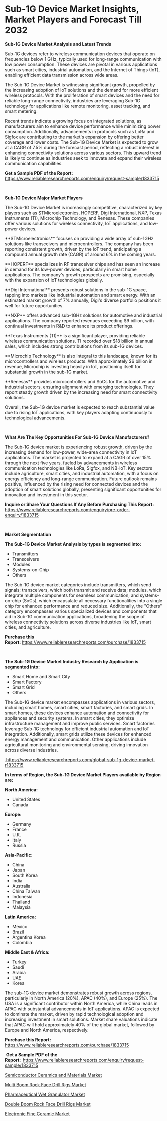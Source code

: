 <p><h1>Sub-1G Device Market Insights, Market Players and Forecast Till 2032</h1></p><p><strong>Sub-1G Device Market Analysis and Latest Trends</strong></p>
<p><p>Sub-1G devices refer to wireless communication devices that operate on frequencies below 1 GHz, typically used for long-range communication with low power consumption. These devices are pivotal in various applications such as smart cities, industrial automation, and the Internet of Things (IoT), enabling efficient data transmission across wide areas.</p><p>The Sub-1G Device Market is witnessing significant growth, propelled by the increasing adoption of IoT solutions and the demand for more efficient wireless protocols. With the proliferation of smart devices and the need for reliable long-range connectivity, industries are leveraging Sub-1G technology for applications like remote monitoring, asset tracking, and smart metering.</p><p>Recent trends indicate a growing focus on integrated solutions, as manufacturers aim to enhance device performance while minimizing power consumption. Additionally, advancements in protocols such as LoRa and Sigfox are contributing to the market's expansion by offering better coverage and lower costs. The Sub-1G Device Market is expected to grow at a CAGR of 7.5% during the forecast period, reflecting a robust interest in enhancing connectivity solutions across various sectors. This upward trend is likely to continue as industries seek to innovate and expand their wireless communication capabilities.</p></p>
<p><strong>Get a Sample PDF of the Report:&nbsp;</strong> <a href="https://www.reliableresearchreports.com/enquiry/request-sample/1833715?utm_campaign=31&utm_medium=2&utm_source=Github&utm_content=ia&utm_term=26032025&utm_id=sub-1g-device">https://www.reliableresearchreports.com/enquiry/request-sample/1833715</a></p>
<p>&nbsp;</p>
<p><strong>Sub-1G Device Major Market Players</strong></p>
<p><p>The Sub-1G Device Market is increasingly competitive, characterized by key players such as STMicroelectronics, HOPERF, Digi International, NXP, Texas Instruments (TI), Microchip Technology, and Renesas. These companies offer various solutions for wireless connectivity, IoT applications, and low-power devices.</p><p>**STMicroelectronics** focuses on providing a wide array of sub-1GHz solutions like transceivers and microcontrollers. The company has been reporting consistent growth, driven by the IoT trend, anticipating a compound annual growth rate (CAGR) of around 6% in the coming years.</p><p>**HOPERF** specializes in RF transceiver chips and has seen an increase in demand for its low-power devices, particularly in smart home applications. The company's growth prospects are promising, especially with the expansion of IoT technologies globally.</p><p>**Digi International** presents robust solutions in the sub-1G space, tapping into markets like industrial automation and smart energy. With an estimated market growth of 7% annually, Digi's diverse portfolio positions it well for future opportunities.</p><p>**NXP** offers advanced sub-1GHz solutions for automotive and industrial applications. The company reported revenues exceeding $9 billion, with continual investments in R&D to enhance its product offerings.</p><p>**Texas Instruments (TI)** is a significant player, providing reliable wireless communication solutions. TI recorded over $18 billion in annual sales, which includes strong contributions from its sub-1G devices.</p><p>**Microchip Technology** is also integral to this landscape, known for its microcontrollers and wireless products. With approximately $6 billion in revenue, Microchip is investing heavily in IoT, positioning itself for substantial growth in the sub-1G market.</p><p>**Renesas** provides microcontrollers and SoCs for the automotive and industrial sectors, ensuring alignment with emerging technologies. They report steady growth driven by the increasing need for smart connectivity solutions.</p><p>Overall, the Sub-1G device market is expected to reach substantial value due to rising IoT applications, with key players adapting continuously to technological advancements.</p></p>
<p>&nbsp;</p>
<p><strong>What Are The Key Opportunities For Sub-1G Device Manufacturers?</strong></p>
<p><p>The Sub-1G device market is experiencing robust growth, driven by the increasing demand for low-power, wide-area connectivity in IoT applications. The market is projected to expand at a CAGR of over 15% through the next five years, fueled by advancements in wireless communication technologies like LoRa, Sigfox, and NB-IoT. Key sectors include agriculture, smart cities, and industrial automation, with a focus on energy efficiency and long-range communication. Future outlook remains positive, influenced by the rising need for connected devices and the adoption of smart solutions globally, presenting significant opportunities for innovation and investment in this sector.</p></p>
<p><strong>Inquire or Share Your Questions If Any Before Purchasing This Report:</strong> <a href="https://www.reliableresearchreports.com/enquiry/pre-order-enquiry/1833715?utm_campaign=31&utm_medium=2&utm_source=Github&utm_content=ia&utm_term=26032025&utm_id=sub-1g-device">https://www.reliableresearchreports.com/enquiry/pre-order-enquiry/1833715</a></p>
<p>&nbsp;</p>
<p><strong>Market Segmentation</strong></p>
<p><strong>The Sub-1G Device Market Analysis by types is segmented into:</strong></p>
<p><ul><li>Transmitters</li><li>Transceivers</li><li>Modules</li><li>Systems-on-Chip</li><li>Others</li></ul></p>
<p><p>The Sub-1G device market categories include transmitters, which send signals; transceivers, which both transmit and receive data; modules, which integrate multiple components for seamless communication; and systems-on-chip (SoCs), which encapsulate all necessary functionalities into a single chip for enhanced performance and reduced size. Additionally, the "Others" category encompasses various specialized devices and components that aid in Sub-1G communication applications, broadening the scope of wireless connectivity solutions across diverse industries like IoT, smart cities, and agriculture.</p></p>
<p><strong>Purchase this Report:&nbsp;</strong><a href="https://www.reliableresearchreports.com/purchase/1833715?utm_campaign=31&utm_medium=2&utm_source=Github&utm_content=ia&utm_term=26032025&utm_id=sub-1g-device">https://www.reliableresearchreports.com/purchase/1833715</a></p>
<p>&nbsp;</p>
<p><strong>The Sub-1G Device Market Industry Research by Application is segmented into:</strong></p>
<p><ul><li>Smart Home and Smart City</li><li>Smart Factory</li><li>Smart Grid</li><li>Others</li></ul></p>
<p><p>The Sub-1G device market encompasses applications in various sectors, including smart homes, smart cities, smart factories, and smart grids. In smart homes, these devices enhance automation and connectivity for appliances and security systems. In smart cities, they optimize infrastructure management and improve public services. Smart factories leverage Sub-1G technology for efficient industrial automation and IoT integration. Additionally, smart grids utilize these devices for enhanced energy management and communication. Other applications include agricultural monitoring and environmental sensing, driving innovation across diverse industries.</p></p>
<p><a href="https://www.reliableresearchreports.com/global-sub-1g-device-market-r1833715?utm_campaign=31&utm_medium=2&utm_source=Github&utm_content=ia&utm_term=26032025&utm_id=sub-1g-device">&nbsp;https://www.reliableresearchreports.com/global-sub-1g-device-market-r1833715</a></p>
<p><strong>In terms of Region, the Sub-1G Device Market Players available by Region are:</strong></p>
<p>
    <p> <strong> North America: </strong>
        <ul>
            <li>United States</li>
            <li>Canada</li>
        </ul>
        </p> 
    <p> <strong> Europe: </strong>
        <ul>
            <li>Germany</li>
            <li>France</li>
            <li>U.K.</li>
            <li>Italy</li>
            <li>Russia</li>
        </ul>
        </p> 
    <p> <strong> Asia-Pacific: </strong>
        <ul>
            <li>China</li>
            <li>Japan</li>
            <li>South Korea</li>
            <li>India</li>
            <li>Australia</li>
            <li>China Taiwan</li>
            <li>Indonesia</li>
            <li>Thailand</li>
            <li>Malaysia</li>
        </ul>
        </p> 
    <p> <strong> Latin America: </strong>
        <ul>
            <li>Mexico</li>
            <li>Brazil</li>
            <li>Argentina Korea</li>
            <li>Colombia</li>
        </ul>
        </p> 
    <p> <strong> Middle East & Africa: </strong>
        <ul>
            <li>Turkey</li>
            <li>Saudi</li>
            <li>Arabia</li>
            <li>UAE</li>
            <li>Korea</li>
        </ul>
    </p>
    </p>
<p><p>The sub-1G device market demonstrates robust growth across regions, particularly in North America (20%), APAC (40%), and Europe (25%). The USA is a significant contributor within North America, while China leads in APAC with substantial advancements in IoT applications. APAC is expected to dominate the market, driven by rapid technological adoption and increasing investment in smart solutions. Market share valuations indicate that APAC will hold approximately 40% of the global market, followed by Europe and North America, respectively.</p></p>
<p><strong>Purchase this Report: </strong><a href="https://www.reliableresearchreports.com/purchase/1833715?utm_campaign=31&utm_medium=2&utm_source=Github&utm_content=ia&utm_term=26032025&utm_id=sub-1g-device">https://www.reliableresearchreports.com/purchase/1833715</a></p>
<p>&nbsp;<strong>Get a Sample PDF of the Report:&nbsp;&nbsp;</strong><a href="https://www.reliableresearchreports.com/enquiry/request-sample/1833715?utm_campaign=31&utm_medium=2&utm_source=Github&utm_content=ia&utm_term=26032025&utm_id=sub-1g-device">https://www.reliableresearchreports.com/enquiry/request-sample/1833715</a></p>
<p><strong></strong></p>
<p><p><a href="https://github.com/godutetraeva/Market-Research-Report-List-1/blob/main/semiconductor-ceramics-and-materials-market.md?utm_campaign=31&utm_medium=2&utm_source=Github&utm_content=ia&utm_term=26032025&utm_id=sub-1g-device">Semiconductor Ceramics and Materials Market</a></p><p><a href="https://github.com/jhoonatsev/Market-Research-Report-List-1/blob/main/multi-boom-rock-face-drill-rigs-market.md?utm_campaign=31&utm_medium=2&utm_source=Github&utm_content=ia&utm_term=26032025&utm_id=sub-1g-device">Multi Boom Rock Face Drill Rigs Market</a></p><p><a href="https://github.com/trossdushi7u/Market-Research-Report-List-1/blob/main/pharmaceutical-wet-granulator-market.md?utm_campaign=31&utm_medium=2&utm_source=Github&utm_content=ia&utm_term=26032025&utm_id=sub-1g-device">Pharmaceutical Wet Granulator Market</a></p><p><a href="https://github.com/hamremunazm4/Market-Research-Report-List-1/blob/main/double-boom-rock-face-drill-rigs-market.md?utm_campaign=31&utm_medium=2&utm_source=Github&utm_content=ia&utm_term=26032025&utm_id=sub-1g-device">Double Boom Rock Face Drill Rigs Market</a></p><p><a href="https://github.com/kirstejuvet/Market-Research-Report-List-1/blob/main/electronic-fine-ceramic-market.md?utm_campaign=31&utm_medium=2&utm_source=Github&utm_content=ia&utm_term=26032025&utm_id=sub-1g-device">Electronic Fine Ceramic Market</a></p></p>